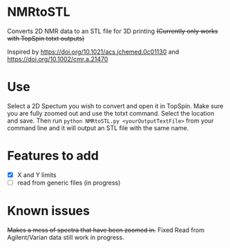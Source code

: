 # NMRtoSTL
Converts 2D NMR data to an STL file for 3D printing ~~(Currently only works with TopSpin totxt outputs)~~

Inspired by https://doi.org/10.1021/acs.jchemed.0c01130 and https://doi.org/10.1002/cmr.a.21470

# Use

Select a 2D Spectum you wish to convert and open it in TopSpin. 
Make sure you are fully zoomed out and use the totxt command. Select the location and save.
Then run `python NMRtoSTL.py <yourOutputTextFile>` from your command line and it will output an STL file with the same name.

# Features to add
- [x] X and Y limits
- [ ] read from generic files (in progress)

# Known issues
~~Makes a mess of spectra that have been zoomed in.~~ Fixed
Read from Agilent/Varian data still work in progress.
